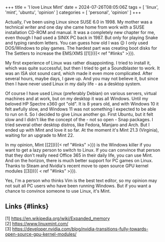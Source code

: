 +++
title = 'I love Linux Mint'
date = 2024-07-26T08:05:06Z
tags = [ 'linux', 'mint', 'ubuntu', 'opinion' ]
categories = [ 'personal', 'opinion' ]
+++

Actually, I've been using Linux since SUSE 6.0 in 1998. My mother was a technical writer and one day she came home from work with a SUSE installation CD-ROM and manual. It was a completely new chapter for me, even though I had used a SINIX PC back in 1987. But only for playing Snake and typing random letters. You can guess how old I was :wink: I only used DOS/Windows to play games. The hardest part was creating boot disks for The Settlers to increase the EMS/XMS [[1]]({{< ref "#links" >}}).

My first experience of Linux was rather disappointing. I tried to install it, which was quite successful, but then I tried to get a Soundblaster to work. It was an ISA slot sound card, which made it even more complicated. After several hours, maybe days, I gave up. And you may not believe it, but since then I have never used Linux in my daily life - as a desktop system.

Of course I have used Linux (preferably Debian) on various servers, virtual machines and at work, but on my desktop it was all Windows. Until my beloved HP Spectre x360 got "old". It is 8 years old, and with Windows 10 it felt awfully slow, and Windows 11 was not something I expected to be able to run on it. So I decided to give Linux another go. First Ubuntu, but it felt slow and I didn't like the concept of the - not so open - Snap packages. I tried several other desktop distros, like Fedora, Manjaro and Arch. But I ended up with Mint and love it so far. At the moment it's Mint 21.3 (Virginia), waiting for an upgrade to Mint 22.  

In my opinion, Mint [[2]]({{< ref "#links" >}}) is the Windows killer if you want to get a lazy person to switch to Linux. If you can convince that person that they don't really need Office 365 in their daily life, you can use Mint. And on the horizon, there is much better support for PC games on Linux. Thanks to Steam and Nvidia's recent move to open source GPU kernel modules [[3]]({{ < ref "#links" >}}).  

Yes, I'm a person who thinks Vim is the best text editor, so my opinion may not suit all PC users who have been running Windows. But if you want a chance to convince someone to use Linux, it's Mint.  

## Links {#links}

[1] <https://en.wikipedia.org/wiki/Expanded_memory>  
[2] <https://www.linuxmint.com/>  
[3] <https://developer.nvidia.com/blog/nvidia-transitions-fully-towards-open-source-gpu-kernel-modules/>  
